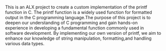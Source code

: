 This is an ALX project to create a custom implementation of the printf function in C. The printf function is a widely used function for formatted output in the C programming language.The purpose of this project is to deepen our understanding of C programming and gain hands-on experience in developing a fundamental function commonly used in software development. By implementing our own version of printf, we aim to enhance our knowledge of string manipulation, formatting,and handling various data types.

